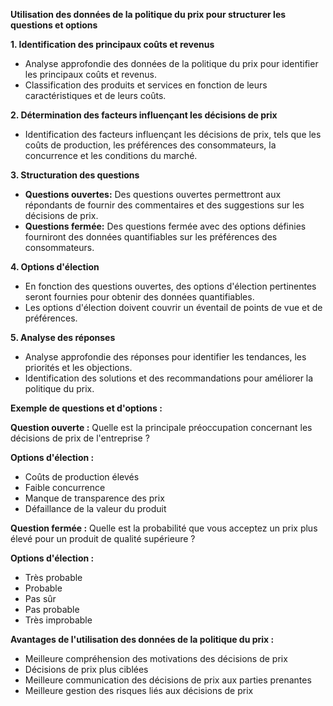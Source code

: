 **Utilisation des données de la politique du prix pour structurer les questions et options**

**1. Identification des principaux coûts et revenus**

* Analyse approfondie des données de la politique du prix pour identifier les principaux coûts et revenus.
* Classification des produits et services en fonction de leurs caractéristiques et de leurs coûts.

**2. Détermination des facteurs influençant les décisions de prix**

* Identification des facteurs influençant les décisions de prix, tels que les coûts de production, les préférences des consommateurs, la concurrence et les conditions du marché.

**3. Structuration des questions**

* **Questions ouvertes:** Des questions ouvertes permettront aux répondants de fournir des commentaires et des suggestions sur les décisions de prix.
* **Questions fermée:** Des questions fermée avec des options définies fourniront des données quantifiables sur les préférences des consommateurs.

**4. Options d'élection**

* En fonction des questions ouvertes, des options d'élection pertinentes seront fournies pour obtenir des données quantifiables.
* Les options d'élection doivent couvrir un éventail de points de vue et de préférences.

**5. Analyse des réponses**

* Analyse approfondie des réponses pour identifier les tendances, les priorités et les objections.
* Identification des solutions et des recommandations pour améliorer la politique du prix.

**Exemple de questions et d'options :**

**Question ouverte :** Quelle est la principale préoccupation concernant les décisions de prix de l'entreprise ?

**Options d'élection :**
* Coûts de production élevés
* Faible concurrence
* Manque de transparence des prix
* Défaillance de la valeur du produit

**Question fermée :** Quelle est la probabilité que vous acceptez un prix plus élevé pour un produit de qualité supérieure ?

**Options d'élection :**
* Très probable
* Probable
* Pas sûr
* Pas probable
* Très improbable

**Avantages de l'utilisation des données de la politique du prix :**

* Meilleure compréhension des motivations des décisions de prix
* Décisions de prix plus ciblées
* Meilleure communication des décisions de prix aux parties prenantes
* Meilleure gestion des risques liés aux décisions de prix